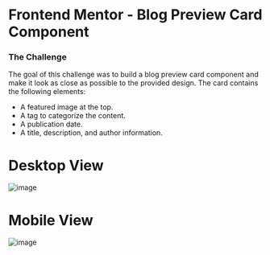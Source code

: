 # Frontend Mentor - Blog Preview Card Component
### The Challenge

The goal of this challenge was to build a blog preview card component and make it look as close as possible to the provided design. The card contains the following elements:
- A featured image at the top.
- A tag to categorize the content.
- A publication date.
- A title, description, and author information.

# Desktop View
![image](https://github.com/user-attachments/assets/60195367-3f8d-4175-8b5c-9be14b9b31ed)
# Mobile View
![image](https://github.com/user-attachments/assets/4eb49dac-b9dd-4023-ba7b-723db88f0fd3)

